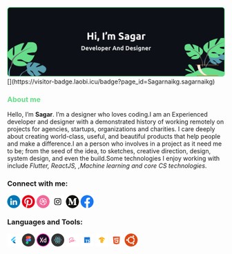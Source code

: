 <img src="https://github.com/Sagarnaikg/sagarnaikg/blob/main/assets/banner.png" alt="developer and designer">
[](https://visitor-badge.laobi.icu/badge?page_id=Sagarnaikg.sagarnaikg)
<h3 align="left" style="color:#66DC8A;" >About me</h3>

Hello, I’m **Sagar**. I’m a designer who loves coding.I am an Experienced developer and designer with a demonstrated history of working remotely on projects for agencies, startups, organizations and charities. I care deeply about creating world-class, useful, and beautiful products that help people and make a difference.I an a person who involves in a project as it need me to be; from the seed of the idea, to sketches, creative direction, design, system design, and even the build.Some technologies I enjoy working with include *Flutter, ReactJS, ,Machine learning and core CS technologies*.

<h3 align="left">Connect with me:</h3>
<div style="display:flex">
<a href="https://www.linkedin.com/in/sagar-naik-8b0211197/" target="_blank"><img align="center" src="https://github.com/Sagarnaikg/sagarnaikg/blob/main/assets/in.svg" alt="linkedIn" height="30" width="30"/></a>&nbsp;
<a href="https://in.pinterest.com/Sagar__naik/" target="_blank"><img align="center" src="https://github.com/Sagarnaikg/sagarnaikg/blob/main/assets/p.svg" alt="pintrest" height="30" width="30" /></a>&nbsp;
<a href="https://dribbble.com/Sagar_naik" target="_blank"><img align="center" src="https://github.com/Sagarnaikg/sagarnaikg/blob/main/assets/d.svg" alt="dribbble" height="30" width="30" /></a>&nbsp;
<a href="https://www.instagram.com/___sagar_naik___/" target="_blank"><img align="center" src="https://github.com/Sagarnaikg/sagarnaikg/blob/main/assets/i.svg" alt="dribbble" height="30" width="30" /></a>&nbsp;
<a href="https://medium.com/@sagarnaikg/" target="_blank"><img align="center" src="https://github.com/Sagarnaikg/sagarnaikg/blob/main/assets/m.svg" alt="medium" height="30" width="30" /></a>&nbsp;
<a href="https://www.facebook.com/profile.php?id=100031012898797" target="_blank"><img align="center" src="https://github.com/Sagarnaikg/sagarnaikg/blob/main/assets/f.svg" alt="facebook" height="30" width="30" /></a>&nbsp;
</div>

<h3 align="left">Languages and Tools:</h3>
<div style="display:flex;">
<img align="center" src="https://github.com/Sagarnaikg/sagarnaikg/blob/main/assets/flutter.svg" alt="flutter" height="30" width="30"/>&nbsp;
<img align="center" src="https://github.com/Sagarnaikg/sagarnaikg/blob/main/assets/figma.svg" alt="figma" height="30" width="30"/>&nbsp;
<img align="center" src="https://github.com/Sagarnaikg/sagarnaikg/blob/main/assets/xd.svg" alt="xd" height="30" width="30"/>&nbsp;
<img align="center" src="https://github.com/Sagarnaikg/sagarnaikg/blob/main/assets/react.svg" alt="react" height="30" width="30"/>&nbsp;
<img align="center" src="https://github.com/Sagarnaikg/sagarnaikg/blob/main/assets/sass.svg" alt="sass" height="30" width="30"/>&nbsp;
<img align="center" src="https://github.com/Sagarnaikg/sagarnaikg/blob/main/assets/ts.svg" alt="ts" height="30" width="30"/>&nbsp;
<img align="center" src="https://github.com/Sagarnaikg/sagarnaikg/blob/main/assets/tensorflow.svg" alt="tensorflow" height="30" width="30"/>&nbsp;
<img align="center" src="https://github.com/Sagarnaikg/sagarnaikg/blob/main/assets/html.svg" alt="html" height="30" width="30"/>&nbsp;
<img align="center" src="https://github.com/Sagarnaikg/sagarnaikg/blob/main/assets/ubontu.svg" alt="ubontu" height="30" width="30"/>&nbsp;
</div>




